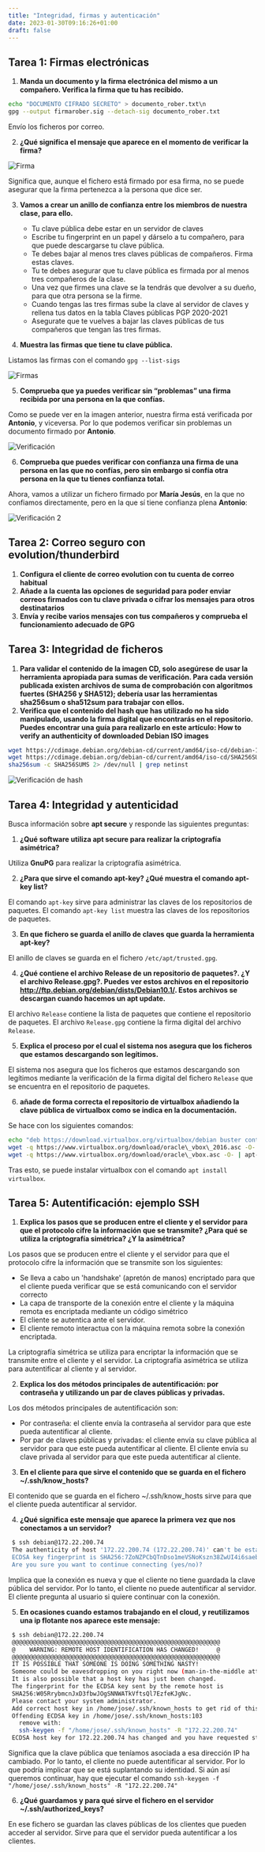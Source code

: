 ```yaml
---
title: "Integridad, firmas y autenticación"
date: 2023-01-30T09:16:26+01:00
draft: false
---
```


## Tarea 1: Firmas electrónicas

1. **Manda un documento y la firma electrónica del mismo a un compañero. Verifica la firma que tu has recibido.**

```bash
echo "DOCUMENTO CIFRADO SECRETO" > documento_rober.txt\n
gpg --output firmarober.sig --detach-sig documento_rober.txt
```

Envío los ficheros por correo.

2. **¿Qué significa el mensaje que aparece en el momento de verificar la firma?**

![Firma](https://i.imgur.com/dOFJJTl.png)

Significa que, aunque el fichero está firmado por esa firma, no se puede asegurar que la firma pertenezca a la persona que dice ser.

3. **Vamos a crear un anillo de confianza entre los miembros de nuestra clase, para ello.**
    * Tu clave pública debe estar en un servidor de claves
    * Escribe tu fingerprint en un papel y dárselo a tu compañero, para que puede descargarse tu clave pública.
    * Te debes bajar al menos tres claves públicas de compañeros. Firma estas claves.
    * Tu te debes asegurar que tu clave pública es firmada por al menos tres compañeros de la clase.
    * Una vez que firmes una clave se la tendrás que devolver a su dueño, para que otra persona se la firme.
    * Cuando tengas las tres firmas sube la clave al servidor de claves y rellena tus datos en la tabla Claves públicas PGP 2020-2021
    * Asegurate que te vuelves a bajar las claves públicas de tus compañeros que tengan las tres firmas.

4. **Muestra las firmas que tiene tu clave pública.**

Listamos las firmas con el comando `gpg --list-sigs`

![Firmas](https://i.imgur.com/LnWbJLH.png)

5. **Comprueba que ya puedes verificar sin “problemas” una firma recibida por una persona en la que confías.**

Como se puede ver en la imagen anterior, nuestra firma está verificada por **Antonio**, y viceversa. Por lo que podemos verificar sin problemas un documento firmado por **Antonio**.

![Verificación](https://i.imgur.com/LnLceFT.png)

6. **Comprueba que puedes verificar con confianza una firma de una persona en las que no confías, pero sin embargo si confía otra persona en la que tu tienes confianza total.**

Ahora, vamos a utilizar un fichero firmado por **María Jesús**, en la que no confiamos directamente, pero en la que sí tiene confianza plena **Antonio**:

![Verificación 2](https://i.imgur.com/dzHItTJ.png)

## Tarea 2: Correo seguro con evolution/thunderbird

1. **Configura el cliente de correo evolution con tu cuenta de correo habitual**
2. **Añade a la cuenta las opciones de seguridad para poder enviar correos firmados con tu clave privada o cifrar los mensajes para otros destinatarios**
3. **Envía y recibe varios mensajes con tus compañeros y comprueba el funcionamiento adecuado de GPG**

## Tarea 3: Integridad de ficheros

1. **Para validar el contenido de la imagen CD, solo asegúrese de usar la herramienta apropiada para sumas de verificación. Para cada versión publicada existen archivos de suma de comprobación con algoritmos fuertes (SHA256 y SHA512); debería usar las herramientas sha256sum o sha512sum para trabajar con ellos.**
2. **Verifica que el contenido del hash que has utilizado no ha sido manipulado, usando la firma digital que encontrarás en el repositorio. Puedes encontrar una guía para realizarlo en este artículo: How to verify an authenticity of downloaded Debian ISO images**

```bash
wget https://cdimage.debian.org/debian-cd/current/amd64/iso-cd/debian-11.6.0-amd64-netinst.iso
wget https://cdimage.debian.org/debian-cd/current/amd64/iso-cd/SHA256SUMS
sha256sum -c SHA256SUMS 2> /dev/null | grep netinst
```

![Verificación de hash](https://i.imgur.com/aAHo0GB.png)

## Tarea 4: Integridad y autenticidad

Busca información sobre **apt secure** y responde las siguientes preguntas:

1. **¿Qué software utiliza apt secure para realizar la criptografía asimétrica?**

Utiliza **GnuPG** para realizar la criptografía asimétrica.

2. **¿Para que sirve el comando apt-key? ¿Qué muestra el comando apt-key list?**

El comando `apt-key` sirve para administrar las claves de los repositorios de paquetes. El comando `apt-key list` muestra las claves de los repositorios de paquetes.

3. **En que fichero se guarda el anillo de claves que guarda la herramienta apt-key?**

El anillo de claves se guarda en el fichero `/etc/apt/trusted.gpg`.

4. **¿Qué contiene el archivo Release de un repositorio de paquetes?. ¿Y el archivo Release.gpg?. Puedes ver estos archivos en el repositorio http://ftp.debian.org/debian/dists/Debian10.1/. Estos archivos se descargan cuando hacemos un apt update.**

El archivo `Release` contiene la lista de paquetes que contiene el repositorio de paquetes. El archivo `Release.gpg` contiene la firma digital del archivo `Release`.

5. **Explica el proceso por el cual el sistema nos asegura que los ficheros que estamos descargando son legítimos.**

El sistema nos asegura que los ficheros que estamos descargando son legítimos mediante la verificación de la firma digital del fichero `Release` que se encuentra en el repositorio de paquetes.

6. **añade de forma correcta el repositorio de virtualbox añadiendo la clave pública de virtualbox como se indica en la documentación.**

Se hace con los siguientes comandos:

```bash
echo "deb https://download.virtualbox.org/virtualbox/debian buster contrib" >> /etc/apt/sources.list
wget -q https://www.virtualbox.org/download/oracle\_vbox\_2016.asc -O- | apt-key add -
wget -q https://www.virtualbox.org/download/oracle\_vbox.asc -O- | apt-key add -
```

Tras esto, se puede instalar virtualbox con el comando `apt install virtualbox`.

## Tarea 5: Autentificación: ejemplo SSH

1. **Explica los pasos que se producen entre el cliente y el servidor para que el protocolo cifre la información que se transmite? ¿Para qué se utiliza la criptografía simétrica? ¿Y la asimétrica?**

Los pasos que se producen entre el cliente y el servidor para que el protocolo cifre la información que se transmite son los siguientes:

* Se lleva a cabo un 'handshake' (apretón de manos) encriptado para que el cliente pueda verificar que se está comunicando con el servidor correcto
* La capa de transporte de la conexión entre el cliente y la máquina remota es encriptada mediante un código simétrico
* El cliente se autentica ante el servidor.
* El cliente remoto interactua con la máquina remota sobre la conexión encriptada.

La criptografía simétrica se utiliza para encriptar la información que se transmite entre el cliente y el servidor. La criptografía asimétrica se utiliza para autentificar al cliente y al servidor.


2. **Explica los dos métodos principales de autentificación: por contraseña y utilizando un par de claves públicas y privadas.**

Los dos métodos principales de autentificación son:

* Por contraseña: el cliente envía la contraseña al servidor para que este pueda autentificar al cliente.
* Por par de claves públicas y privadas: el cliente envía su clave pública al servidor para que este pueda autentificar al cliente. El cliente envía su clave privada al servidor para que este pueda autentificar al cliente.

3. **En el cliente para que sirve el contenido que se guarda en el fichero ~/.ssh/know_hosts?**

El contenido que se guarda en el fichero ~/.ssh/know_hosts sirve para que el cliente pueda autentificar al servidor.

4. **¿Qué significa este mensaje que aparece la primera vez que nos conectamos a un servidor?**
```bash
 $ ssh debian@172.22.200.74
 The authenticity of host '172.22.200.74 (172.22.200.74)' can't be established.
 ECDSA key fingerprint is SHA256:7ZoNZPCbQTnDso1meVSNoKszn38ZwUI4i6saebbfL4M.
 Are you sure you want to continue connecting (yes/no)? 
```

Implica que la conexión es nueva y que el cliente no tiene guardada la clave pública del servidor. Por lo tanto, el cliente no puede autentificar al servidor. El cliente pregunta al usuario si quiere continuar con la conexión.

5. **En ocasiones cuando estamos trabajando en el cloud, y reutilizamos una ip flotante nos aparece este mensaje:**
```bash
 $ ssh debian@172.22.200.74
 @@@@@@@@@@@@@@@@@@@@@@@@@@@@@@@@@@@@@@@@@@@@@@@@@@@@@@@@@@@
 @    WARNING: REMOTE HOST IDENTIFICATION HAS CHANGED!     @
 @@@@@@@@@@@@@@@@@@@@@@@@@@@@@@@@@@@@@@@@@@@@@@@@@@@@@@@@@@@
 IT IS POSSIBLE THAT SOMEONE IS DOING SOMETHING NASTY!
 Someone could be eavesdropping on you right now (man-in-the-middle attack)!
 It is also possible that a host key has just been changed.
 The fingerprint for the ECDSA key sent by the remote host is
 SHA256:W05RrybmcnJxD3fbwJOgSNNWATkVftsQl7EzfeKJgNc.
 Please contact your system administrator.
 Add correct host key in /home/jose/.ssh/known_hosts to get rid of this message.
 Offending ECDSA key in /home/jose/.ssh/known_hosts:103
   remove with:
   ssh-keygen -f "/home/jose/.ssh/known_hosts" -R "172.22.200.74"
 ECDSA host key for 172.22.200.74 has changed and you have requested strict checking.
```

Significa que la clave pública que teníamos asociada a esa dirección IP ha cambiado. Por lo tanto, el cliente no puede autentificar al servidor. Por lo que podría implicar  que se está suplantando su identidad. Si aún así queremos continuar, hay que ejecutar el comando `ssh-keygen -f "/home/jose/.ssh/known_hosts" -R "172.22.200.74"`

6. **¿Qué guardamos y para qué sirve el fichero en el servidor ~/.ssh/authorized_keys?**

En ese fichero se guardan las claves públicas de los clientes que pueden acceder al servidor. Sirve para que el servidor pueda autentificar a los clientes.